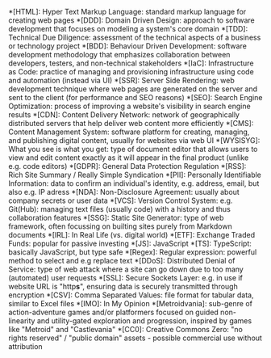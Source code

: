 *[HTML]: Hyper Text Markup Language: standard markup language for creating web pages
*[DDD]: Domain Driven Design: approach to software development that focuses on modeling a system's core domain
*[TDD]: Technical Due Diligence: assessment of the technical aspects of a business or technology project
*[BDD]: Behaviour Driven Development: software development methodology that emphasizes collaboration between developers, testers, and non-technical stakeholders
*[IaC]: Infrastructure as Code: practice of managing and provisioning infrastructure using code and automation (instead via UI)
*[SSR]: Server Side Rendering: web development technique where web pages are generated on the server and sent to the client (for performance and SEO reasons)
*[SEO]: Search Engine Optimization: process of improving a website's visibility in search engine results
*[CDN]: Content Delivery Network: network of geographically distributed servers that help deliver web content more efficiently
*[CMS]: Content Management System: software platform for creating, managing, and publishing digital content, usually for websites via web UI
*[WYSISYG]: What you see is what you get: type of document editor that allows users to view and edit content exactly as it will appear in the final product (unlike e.g. code editors)
*[GDPR]: General Data Protection Regulation
*[RSS]: Rich Site Summary / Really Simple Syndication
*[PII]: Personally Identifiable Information: data to confirm an individual's identity, e.g. address, email, but also e.g. IP adress
*[NDA]: Non-Disclosure Agreement: usually about company secrets or user data
*[VCS]: Version Control System: e.g. Git(Hub): managing text files (usually code) with a history and thus collaboration features
*[SSG]: Static Site Generator: type of web framework, often focussing on builting sites purely from Markdown documents 
*[IRL]: In Real Life (vs. digital world)
*[ETF]: Exchange Traded Funds: popular for passive investing
*[JS]: JavaScript
*[TS]: TypeScript: basically JavaScript, but type safe
*[Regex]: Regular expression: powerful method to select and e.g replace text
*[DDoS]: Distributed Denial of Service: type of web attack where a site can go down due to too many (automated) user requests
*[SSL]: Secure Sockets Layer: e.g. in use if website URL is "http**s**", ensuring data is securely transmitted through encryption
*[CSV]: Comma Separated Values: file format for tabular data, similar to Excel files
*[IMO]: In My Opinion
*[Metroidvania]: sub-genre of action-adventure games and/or platformers focused on guided non-linearity and utility-gated exploration and progression, inspired by games like "Metroid" and "Castlevania"
*[CC0]: Creative Commons Zero: "no rights reserved" / "public domain" assets - possible commercial use without attribution
